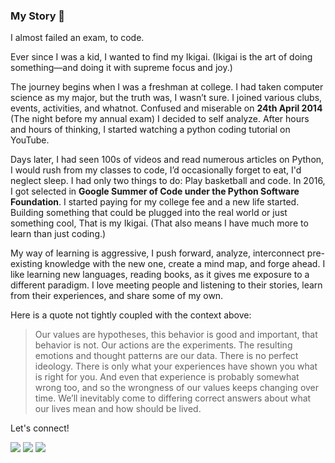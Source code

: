 ### My Story 👋


I almost failed an exam, to code.

Ever since I was a kid, I wanted to find my Ikigai. (Ikigai is the art of doing something—and doing it with supreme focus and joy.)

The journey begins when I was a freshman at college. I had taken computer science as my major, but the truth was, I wasn’t sure. I joined various clubs, events, activities, and whatnot. Confused and miserable on **24th April 2014** (The night before my annual exam) I decided to self analyze. After hours and hours of thinking, I started watching a python coding tutorial on YouTube.

Days later, I had seen 100s of videos and read numerous articles on Python, I would rush from my classes to code, I’d occasionally forget to eat, I'd neglect sleep. I had only two things to do: Play basketball and code. In 2016, I got selected in **Google Summer of Code under the Python Software Foundation**. I started paying for my college fee and a new life started.
Building something that could be plugged into the real world or just something cool, That is my Ikigai. (That also means I have much more to learn than just coding.)

My way of learning is aggressive, I push forward, analyze, interconnect pre-existing knowledge with the new one, create a mind map, and forge ahead.
I like learning new languages, reading books, as it gives me exposure to a different paradigm. I love meeting people and listening to their stories, learn from their experiences, and share some of my own.

Here is a quote not tightly coupled with the context above:
>Our values are hypotheses, this behavior is good and important, that behavior is not. Our actions are the experiments. The resulting emotions and thought patterns are our data. There is no perfect ideology. There is only what your experiences have shown you what is right for you. And even that experience is probably somewhat wrong too, and so the wrongness of our values keeps changing over time. We’ll inevitably come to differing correct answers about what our lives mean and how should be lived.

Let's connect!

[<img src="https://img.shields.io/badge/linkedin-%230077B5.svg?&style=for-the-badge&logo=linkedin&logoColor=white" />](https://www.linkedin.com/in/kuldeepsinghgrewal/)
[<img src="https://img.shields.io/badge/instagram-%23E4405F.svg?&style=for-the-badge&logo=instagram&logoColor=white" />](https://www.instagram.com/kuldeep_kiok46/)
[<img src="https://img.shields.io/badge/stack%20overflow-FE7A16?logo=stack-overflow&logoColor=white&style=for-the-badge" />](https://stackoverflow.com/users/3630386/kiok46)



<!--
**kiok46/kiok46** is a ✨ _special_ ✨ repository because its `README.md` (this file) appears on your GitHub profile.

Here are some ideas to get you started:

- 🔭 I’m currently working on ...
- 🌱 I’m currently learning ...
- 👯 I’m looking to collaborate on ...
- 🤔 I’m looking for help with ...
- 💬 Ask me about ...
- 📫 How to reach me: ...
- 😄 Pronouns: ...
- ⚡ Fun fact: ...
-->
